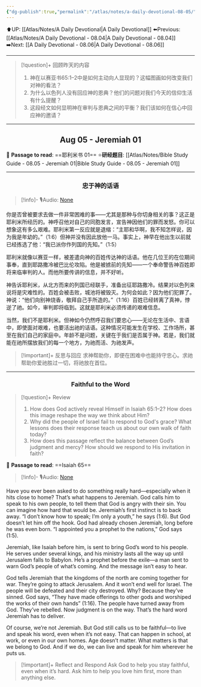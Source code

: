 ```yaml
---
{"dg-publish":true,"permalink":"/atlas/notes/a-daily-devotional-08-05/"}
---
```


 ⬆️UP: [[Atlas/Notes/A Daily Devotional\|A Daily Devotional]]
⬅️Previous: [[Atlas/Notes/A Daily Devotional - 08.04\|A Daily Devotional - 08.04]]
➡️Next: [[A Daily Devotional - 08.06\|A Daily Devotional - 08.06]]

---

> [!question]+ 回顾昨天的内容
> 1. 神在以赛亚书65:1–2中是如何主动向人显现的？这幅图画如何改变我们对神的看法？
> 2. 为什么以色列人没有回应神的恩典？他们的问题对我们今天的信仰生活有什么提醒？
> 3. 这段经文如何显明神在审判与恩典之间的平衡？我们该如何在信心中回应神的邀请？


---
## <center>Aug 05 - Jeremiah 01</center>

📖 **Passage to read**: ==耶利米书 01==
⭐**研经题目**: [[Atlas/Notes/Bible Study Guide - 08.05 - Jeremiah 01\|Bible Study Guide - 08.05 - Jeremiah 01]]

---
### <center>忠于神的话语</center>

> [!info]- 🎙️Audio: [None]()


你是否曾被要求去做一件非常困难的事——尤其是那种与你切身相关的事？这正是耶利米所经历的。神呼召他对自己的同胞发言，宣告神因他们的罪而发怒。你可以想象这有多么艰难。耶利米第一反应就是退缩：“主耶和华啊，我不知怎样说，因为我是年幼的。”（1:6）但神并没有因此放他一马。事实上，神早在他出生以前就已经拣选了他：“我已派你作列国的先知。”（1:5）

耶利米就像以赛亚一样，被差遣向神的百姓传达神的话语。他在几位王的在位期间事奉，直到耶路撒冷被巴比伦攻陷。他是被掳前的先知——一个奉命警告神百姓即将来临审判的人。而他所要传讲的信息，并不好听。

神告诉耶利米，从北方而来的列国已经联手，准备出征耶路撒冷。结果对以色列来说将是灾难性的。百姓会被击败，城池将被毁灭。为何会如此？因为他们犯罪了。神说：“他们向别神烧香，敬拜自己手所造的。”（1:16）百姓已经转离了真神，悖逆了祂。如今，审判即将临到。这就是耶利米必须传递的艰难信息。

当然，我们不是耶利米。但神如今仍然呼召我们要忠心——无论在生活中、言语中，即使面对艰难，也要活出祂的话语。这种情况可能发生在学校、工作场所，甚至在我们自己的家庭中。年龄不是问题，关键在于我们是否属于神。若是，我们就能在祂所摆放我们的每一个地方，为祂而活、为祂发声。

> [!important]+ 反思与回应
求神帮助你，即便在困难中也能持守忠心。求祂帮助你爱祂胜过一切，将祂放在首位。






---
### <center>Faithful to the Word</center>

> [!question]+ Review
> 1. ⁠How does God actively reveal Himself in Isaiah 65:1–2? How does this image reshape the way we think about Him?
> 2. ⁠Why did the people of Israel fail to respond to God's grace? What lessons does their response teach us about our own walk of faith today?
> 3. How does this passage reflect the balance between God’s judgment and mercy? How should we respond to His invitation in faith?

📖 **Passage to read**: ==Isaiah 65==

> [!info]- 🎙️Audio: [None]()  

Have you ever been asked to do something really hard—especially when it hits close to home? That’s what happens to Jeremiah. God calls him to speak to his own people, to tell them that God is angry with their sin. You can imagine how hard that would be. Jeremiah’s first instinct is to back away. “I don’t know how to speak; I’m only a youth,” he says (1:6). But God doesn’t let him off the hook. God had already chosen Jeremiah, long before he was even born. “I appointed you a prophet to the nations,” God says (1:5).

Jeremiah, like Isaiah before him, is sent to bring God’s word to his people. He serves under several kings, and his ministry lasts all the way up until Jerusalem falls to Babylon. He’s a prophet before the exile—a man sent to warn God’s people of what’s coming. And the message isn’t easy to hear.

God tells Jeremiah that the kingdoms of the north are coming together for war. They’re going to attack Jerusalem. And it won’t end well for Israel. The people will be defeated and their city destroyed. Why? Because they’ve sinned. God says, “They have made offerings to other gods and worshiped the works of their own hands” (1:16). The people have turned away from God. They’ve rebelled. Now judgment is on the way. That’s the hard word Jeremiah has to deliver.

Of course, we’re not Jeremiah. But God still calls us to be faithful—to live and speak his word, even when it’s not easy. That can happen in school, at work, or even in our own homes. Age doesn’t matter. What matters is that we belong to God. And if we do, we can live and speak for him wherever he puts us.

> [!important]+ Reflect and Respond
Ask God to help you stay faithful, even when it’s hard. Ask him to help you love him first, more than anything else.





